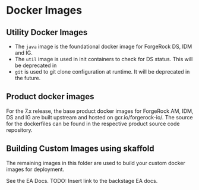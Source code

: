 # Docker Images

## Utility Docker Images

* The `java` image is the foundational docker image for ForgeRock DS, IDM and IG.
* The `util` image is used in init containers to check for DS status. This will be deprecated in 
* `git` is used to git clone configuration at runtime. It will be deprecated in the future.


## Product docker images

For the 7.x release, the base product docker images for ForgeRock AM, IDM, DS and IG are built upstream
and hosted on gcr.io/forgerock-io/.  The source for the dockerfiles can be 
found in the respective product source code repository.


## Building Custom Images using skaffold 

The remaining images in this folder are used to build your custom docker images for deployment.

See the EA Docs. TODO: Insert link to the backstage EA docs.
